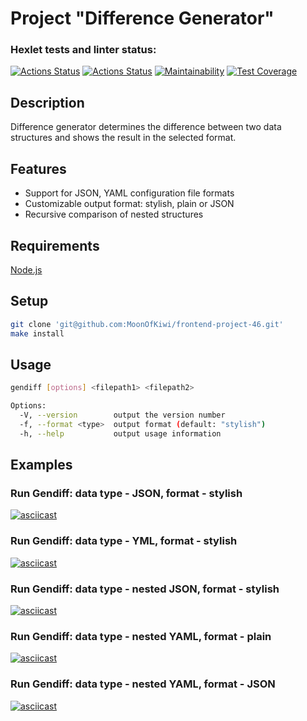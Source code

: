 # Project "Difference Generator"

### Hexlet tests and linter status:
[![Actions Status](https://github.com/MoonOfKiwi/frontend-project-46/actions/workflows/hexlet-check.yml/badge.svg)](https://github.com/MoonOfKiwi/frontend-project-46/actions)
[![Actions Status](https://github.com/MoonOfKiwi/frontend-project-46/actions/workflows/ci.yml/badge.svg)](https://github.com/MoonOfKiwi/frontend-project-46/actions)
[![Maintainability](https://api.codeclimate.com/v1/badges/977ff8353768394634fb/maintainability)](https://codeclimate.com/github/MoonOfKiwi/frontend-project-46/maintainability)
[![Test Coverage](https://api.codeclimate.com/v1/badges/977ff8353768394634fb/test_coverage)](https://codeclimate.com/github/MoonOfKiwi/frontend-project-46/test_coverage)

## Description
Difference generator determines the difference between two data structures and shows the result in the selected format.

## Features
* Support for JSON, YAML configuration file formats
* Customizable output format: stylish, plain or JSON
* Recursive comparison of nested structures

## Requirements
[Node.js](https://nodejs.org/en/download)

## Setup

```bash
git clone 'git@github.com:MoonOfKiwi/frontend-project-46.git'
make install
```

## Usage

```bash
gendiff [options] <filepath1> <filepath2>

Options:
  -V, --version        output the version number
  -f, --format <type>  output format (default: "stylish")
  -h, --help           output usage information
```

## Examples

### Run Gendiff: data type - JSON, format - stylish
[![asciicast](https://asciinema.org/a/zw1RvpJVqv0tuFds3T9dVNxLn.svg)](https://asciinema.org/a/zw1RvpJVqv0tuFds3T9dVNxLn)

### Run Gendiff: data type - YML, format - stylish
[![asciicast](https://asciinema.org/a/LiOtVq9WK4cq9EZgL3DvtBmEj.svg)](https://asciinema.org/a/LiOtVq9WK4cq9EZgL3DvtBmEj)

### Run Gendiff: data type - nested JSON, format - stylish
[![asciicast](https://asciinema.org/a/ltkvZ9ijPQuYp2VXNgoBdTLbG.svg)](https://asciinema.org/a/ltkvZ9ijPQuYp2VXNgoBdTLbG)

### Run Gendiff: data type - nested YAML, format - plain
[![asciicast](https://asciinema.org/a/m6ox5ts6u09UEdozSMPGkc8cr.svg)](https://asciinema.org/a/m6ox5ts6u09UEdozSMPGkc8cr)

### Run Gendiff: data type - nested YAML, format - JSON
[![asciicast](https://asciinema.org/a/TgOVUxX39uH4UuOVLMoFrnZ2x.svg)](https://asciinema.org/a/TgOVUxX39uH4UuOVLMoFrnZ2x)
